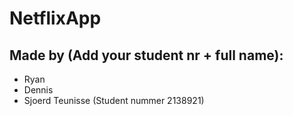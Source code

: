 # NetflixApp


## Made by (Add your student nr + full name):
  * Ryan 
  * Dennis
  * Sjoerd Teunisse (Student nummer 2138921)
